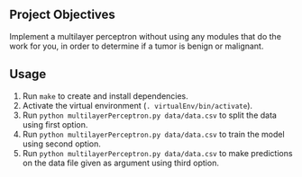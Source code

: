 ## Project Objectives
Implement a multilayer perceptron without using any modules that do the work for you, in order to determine if a tumor is benign or malignant.

## Usage
1. Run `make` to create and install dependencies.
2. Activate the virtual environment (`. virtualEnv/bin/activate`).
3. Run `python multilayerPerceptron.py data/data.csv` to split the data using first option.
4. Run `python multilayerPerceptron.py data/data.csv` to train the model using second option.
5. Run `python multilayerPerceptron.py data/data.csv` to make predictions on the data file given as argument using third option.

